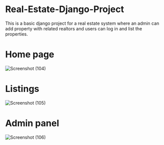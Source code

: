 # Real-Estate-Django-Project
This is a basic django project for a real estate system where an admin can add property with related realtors and users can log in and list the properties.

# Home page
![Screenshot (104)](https://github.com/deewastamang/Real-Estate/assets/52126843/ad57f36c-1d4c-477b-a695-7100109224bc)

# Listings
![Screenshot (105)](https://github.com/deewastamang/Real-Estate/assets/52126843/0203dd02-989d-4bfe-a243-afb662d0b9c6)

# Admin panel
![Screenshot (106)](https://github.com/deewastamang/Real-Estate/assets/52126843/f298a5d7-0902-42fb-8878-02681ef5409f)
